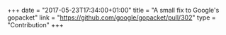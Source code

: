 +++
date = "2017-05-23T17:34:00+01:00"
title = "A small fix to Google's gopacket"
link = "https://github.com/google/gopacket/pull/302"
type = "Contribution"
+++
